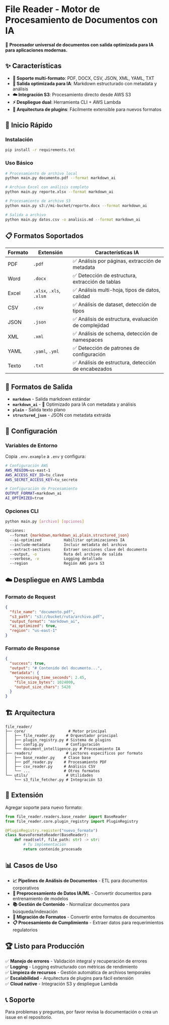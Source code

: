 # File Reader - Motor de Procesamiento de Documentos con IA

🚀 **Procesador universal de documentos con salida optimizada para IA para aplicaciones modernas.**

## ✨ Características

- **📄 Soporte multi-formato**: PDF, DOCX, CSV, JSON, XML, YAML, TXT
- **🧠 Salida optimizada para IA**: Markdown estructurado con metadata y análisis
- **☁️ Integración S3**: Procesamiento directo desde AWS S3
- **⚡ Despliegue dual**: Herramienta CLI + AWS Lambda
- **🔧 Arquitectura de plugins**: Fácilmente extensible para nuevos formatos

## 🚀 Inicio Rápido

### Instalación
```bash
pip install -r requirements.txt
```

### Uso Básico
```bash
# Procesamiento de archivo local
python main.py documento.pdf --format markdown_ai

# Archivo Excel con análisis completo
python main.py reporte.xlsx --format markdown_ai

# Procesamiento de archivo S3
python main.py s3://mi-bucket/reporte.docx --format markdown_ai

# Salida a archivo
python main.py datos.csv -o analisis.md --format markdown_ai
```

## 📋 Formatos Soportados

| Formato | Extensión | Características IA |
|---------|-----------|-------------------|
| PDF | `.pdf` | ✅ Análisis por páginas, extracción de metadata |
| Word | `.docx` | ✅ Detección de estructura, extracción de tablas |
| Excel | `.xlsx`, `.xls`, `.xlsm` | ✅ Análisis multi-hoja, tipos de datos, calidad |
| CSV | `.csv` | ✅ Análisis de dataset, detección de tipos |
| JSON | `.json` | ✅ Análisis de estructura, evaluación de complejidad |
| XML | `.xml` | ✅ Análisis de schema, detección de namespaces |
| YAML | `.yaml`, `.yml` | ✅ Detección de patrones de configuración |
| Texto | `.txt` | ✅ Análisis de estructura, detección de encabezados |

## 🎯 Formatos de Salida

- **`markdown`** - Salida markdown estándar
- **`markdown_ai`** - 🧠 Optimizado para IA con metadata y análisis
- **`plain`** - Salida texto plano
- **`structured_json`** - JSON con metadata extraída

## 🔧 Configuración

### Variables de Entorno
Copia `.env.example` a `.env` y configura:

```bash
# Configuración AWS
AWS_REGION=us-east-1
AWS_ACCESS_KEY_ID=tu_clave
AWS_SECRET_ACCESS_KEY=tu_secreto

# Configuración de Procesamiento
OUTPUT_FORMAT=markdown_ai
AI_OPTIMIZED=true
```

### Opciones CLI
```bash
python main.py [archivo] [opciones]

Opciones:
  --format {markdown,markdown_ai,plain,structured_json}
  --ai-optimized          Habilitar optimizaciones IA
  --include-metadata      Incluir metadata del archivo
  --extract-sections      Extraer secciones clave del documento
  --output, -o            Ruta del archivo de salida
  --verbose, -v           Logging detallado
  --region                Región AWS para S3
```

## ☁️ Despliegue en AWS Lambda

### Formato de Request
```json
{
  "file_name": "documento.pdf",
  "s3_path": "s3://bucket/ruta/archivo.pdf",
  "output_format": "markdown_ai",
  "ai_optimized": true,
  "region": "us-east-1"
}
```

### Formato de Response
```json
{
  "success": true,
  "output": "# Contenido del documento...",
  "metadata": {
    "processing_time_seconds": 2.45,
    "file_size_bytes": 1024000,
    "output_size_chars": 5420
  }
}
```

## 🏗️ Arquitectura

```
file_reader/
├── core/                   # Motor principal
│   ├── file_reader.py     # Orquestador principal
│   ├── plugin_registry.py # Sistema de plugins
│   ├── config.py          # Configuración
│   └── document_intelligence.py # Procesamiento IA
├── readers/               # Lectores específicos por formato
│   ├── base_reader.py    # Clase base
│   ├── pdf_reader.py     # Procesamiento PDF
│   ├── csv_reader.py     # Análisis CSV
│   └── ...               # Otros formatos
└── utils/                 # Utilidades
    └── s3_file_fetcher.py # Integración S3
```

## 🔌 Extensión

Agregar soporte para nuevo formato:

```python
from file_reader.readers.base_reader import BaseReader
from file_reader.core.plugin_registry import PluginRegistry

@PluginRegistry.register("nuevo_formato")
class NuevoFormatoReader(BaseReader):
    def read(self, file_path: str) -> str:
        # Tu implementación
        return contenido_procesado
```

## 📊 Casos de Uso

- **📈 Pipelines de Análisis de Documentos** - ETL para documentos corporativos
- **🤖 Preprocesamiento de Datos IA/ML** - Convertir documentos para entrenamiento de modelos
- **📚 Gestión de Contenido** - Normalizar documentos para búsqueda/indexación
- **🔄 Migración de Formatos** - Convertir entre formatos de documentos
- **📋 Procesamiento de Cumplimiento** - Extraer datos para requerimientos regulatorios

## 🏆 Listo para Producción

✅ **Manejo de errores** - Validación integral y recuperación de errores  
✅ **Logging** - Logging estructurado con métricas de rendimiento  
✅ **Limpieza de recursos** - Gestión automática de archivos temporales  
✅ **Escalabilidad** - Arquitectura de plugins para fácil extensión  
✅ **Cloud native** - Integración S3 y despliegue Lambda  

## 📞 Soporte

Para problemas y preguntas, por favor revisa la documentación o crea un issue en el repositorio.